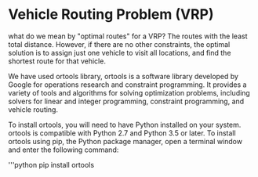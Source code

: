 # Vehicle Routing Problem (VRP)
what do we mean by "optimal routes" for a VRP?
The routes with the least total distance. However, if there are no other constraints, the optimal solution is to assign just one vehicle to visit all locations, and find the shortest route for that vehicle.

We have used ortools library, ortools is a software library developed by Google for operations research and constraint programming. It provides a variety of tools and algorithms for solving optimization problems, including solvers for linear and integer programming, constraint programming, and vehicle routing.

To install ortools, you will need to have Python installed on your system. ortools is compatible with Python 2.7 and Python 3.5 or later.
To install ortools using pip, the Python package manager, open a terminal window and enter the following command:

'''python
pip install ortools
